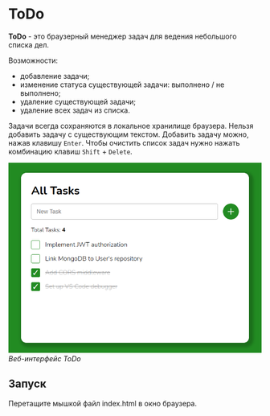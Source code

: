 # ToDo

**ToDo** - это браузерный менеджер задач для ведения небольшого списка дел.

Возможности:

- добавление задачи;
- изменение статуса существующей задачи: выполнено / не выполнено;
- удаление существующей задачи;
- удаление всех задач из списка.

Задачи всегда сохраняются в локальное хранилище браузера. Нельзя добавить задачу с существующим текстом. Добавить задачу можно, нажав клавишу `Enter`. Чтобы очистить список задач нужно нажать комбинацию клавиш `Shift` + `Delete`.

![ToDo](./todo-web-ui.png "Веб-интерфейс ToDo")\
*Веб-интерфейс ToDo*

## Запуск

Перетащите мышкой файл index.html в окно браузера.
